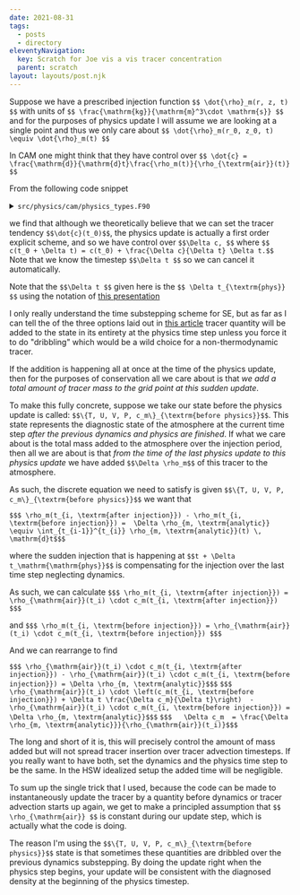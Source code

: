 ```yaml
---
date: 2021-08-31
tags:
  - posts
  - directory
eleventyNavigation:
  key: Scratch for Joe vis a vis tracer concentration
  parent: scratch
layout: layouts/post.njk
---
```


Suppose we have a prescribed injection function `$$ \dot{\rho}_m(r, z, t) $$` with units of `$$ \frac{\mathrm{kg}}{\mathrm{m}^3\cdot \mathrm{s}} $$` and for the purposes
of physics update I will assume we are looking at a single point and thus we only care about
`$$ \dot{\rho}_m(r_0, z_0, t) \equiv \dot{\rho}_m(t) $$`

In CAM one might think  that they have control over `$$ \dot{c} = \frac{\mathrm{d}}{\mathrm{d}t}\frac{\rho_m(t)}{\rho_{\textrm{air}}(t)} $$`

From the following code snippet 

<details>
<summary><code>src/physics/cam/physics_types.F90</code></summary>
  
  
```
  ! Update constituents, all schemes use time split q: no tendency kept
    call cnst_get_ind('CLDICE', ixcldice, abort=.false.)
    call cnst_get_ind('CLDLIQ', ixcldliq, abort=.false.)
    ! Check for number concentration of cloud liquid and cloud ice (if not present
    ! the indices will be set to -1)
    call cnst_get_ind('NUMICE', ixnumice, abort=.false.)
    call cnst_get_ind('NUMLIQ', ixnumliq, abort=.false.)
    call cnst_get_ind('NUMRAI', ixnumrain, abort=.false.)
    call cnst_get_ind('NUMSNO', ixnumsnow, abort=.false.)

    do m = 1, pcnst
       if(ptend%lq(m)) then 
          do k = ptend%top_level, ptend%bot_level
             state%q(:ncol,k,m) = state%q(:ncol,k,m) + ptend%q(:ncol,k,m) * dt 
          end do

          ! now test for mixing ratios which are too small
          ! don't call qneg3 for number concentration variables
          if (m /= ixnumice  .and.  m /= ixnumliq .and. &
              m /= ixnumrain .and.  m /= ixnumsnow ) then 
             call qneg3(trim(ptend%name), state%lchnk, ncol, state%psetcols, pver, m, m, qmin(m:m), state%q(:,1:pver,m:m))
          else 
             do k = ptend%top_level, ptend%bot_level
                ! checks for number concentration
                state%q(:ncol,k,m) = max(1.e-12_r8,state%q(:ncol,k,m))
                state%q(:ncol,k,m) = min(1.e10_r8,state%q(:ncol,k,m))
             end do
          end if

       end if

    end do

    !------------------------------------------------------------------------
    ! This is a temporary fix for the large H, H2 in WACCM-X
    ! Well, it was supposed to be temporary, but it has been here
    ! for a while now.
    !------------------------------------------------------------------------
    if ( waccmx_is('ionosphere') .or. waccmx_is('neutral') ) then 
       call cnst_get_ind('H', ixh) 
       do k = ptend%top_level, ptend%bot_level
          state%q(:ncol,k,ixh) = min(state%q(:ncol,k,ixh), 0.01_r8)
       end do

       call cnst_get_ind('H2', ixh2)
       do k = ptend%top_level, ptend%bot_level
          state%q(:ncol,k,ixh2) = min(state%q(:ncol,k,ixh2), 6.e-5_r8)
       end do
    endif
```
  
</details>


we find that although we theoretically believe that we can set the
tracer tendency `$$\dot{c}(t_0)$$`, the physics update is 
actually a first order explicit scheme, and so we have control over 
`$$\Delta c, $$` where `$$ c(t_0 + \Delta t) = c(t_0) + \frac{\Delta c}{\Delta t} \Delta t.$$`
Note that we know the timestep `$$\Delta t $$` so we can cancel it automatically.

Note that the `$$\Delta t $$` given here is the `$$ \Delta t_{\textrm{phys}} $$` using the notation
of [this presentation](https://www.cesm.ucar.edu/events/tutorials/2018/files/Lecture2-lauritzen.pdf)

I only really understand the time substepping scheme for SE, but as far as I can tell the of
the three options laid out in [this article](https://www.osti.gov/servlets/purl/1706688)
tracer quantity will be added to the state in its entirety at the physics time step
unless you force it to do "dribbling" which would be a wild choice
for a non-thermodynamic tracer. 

If the addition is happening all at once at the time of the physics update, then for
the purposes of conservation all we care about is that _we add a total amount of tracer mass to
the grid point at this sudden update_.

To make this fully concrete, suppose we take our state before the physics update is called:
`$$\{T, U, V, P, c_m\}_{\textrm{before physics}}$$`. This state represents
the diagnostic state of the atmosphere at the current time step _after the previous dynamics
and physics are finished_. 
If what we care about is the total mass added to the atmosphere over the injection period,
then all we are about is that _from the time of the last physics update to this physics update_
we have added `$$\Delta \rho_m$$` of this tracer to the atmosphere. 

As such, the discrete equation we need to satisfy is
given `$$\{T, U, V, P, c_m\}_{\textrm{before physics}}$$` we want that 

`$$$ \rho_m(t_{i, \textrm{after injection}}) - \rho_m(t_{i, \textrm{before injection}}) =  \Delta \rho_{m, \textrm{analytic}} \equiv \int_{t_{i-1}}^{t_{i}} \rho_{m, \textrm{analytic}}(t) \, \mathrm{d}t$$$`

where the sudden injection that is happening at `$$t + \Delta t_\mathrm{\mathrm{phys}}$$` is compensating for 
the injection over the last time step neglecting dynamics. 

As such, we can calculate 
`$$$ \rho_m(t_{i, \textrm{after injection}}) = \rho_{\mathrm{air}}(t_i) \cdot c_m(t_{i, \textrm{after injection}}) $$$`

and 
`$$$ \rho_m(t_{i, \textrm{before injection}}) = \rho_{\mathrm{air}}(t_i) \cdot c_m(t_{i, \textrm{before injection}}) $$$`

And we can rearrange to find

`$$$ \rho_{\mathrm{air}}(t_i) \cdot c_m(t_{i, \textrm{after injection}}) - \rho_{\mathrm{air}}(t_i) \cdot c_m(t_{i, \textrm{before injection}}) = \Delta \rho_{m, \textrm{analytic}}$$$`
`$$$ \rho_{\mathrm{air}}(t_i) \cdot \left(c_m(t_{i, \textrm{before injection}}) + \Delta t \frac{\Delta c_m}{\Delta t}\right)  - \rho_{\mathrm{air}}(t_i) \cdot c_m(t_{i, \textrm{before injection}}) = \Delta \rho_{m, \textrm{analytic}}$$$`
`$$$   \Delta c_m  = \frac{\Delta \rho_{m, \textrm{analytic}}}{\rho_{\mathrm{air}}(t_i)}$$$`



The long and short of it is, this will precisely control the amount of mass added but will not spread tracer insertion
over tracer advection timesteps. If you really want to have both, set the dynamics and the physics time step
to be the same. In the HSW idealized setup the added time will be negligible.

To sum up the single trick that I used, because the code can be made to instantaneously update
the tracer by a quantity before dynamics or tracer advection starts up again,
we get to make a principled assumption that `$$ \rho_{\mathrm{air}} $$` is constant
during our update step, which is actually what the code is doing.

The reason I'm using the `$$\{T, U, V, P, c_m\}_{\textrm{before physics}}$$` state is that sometimes
these quantities are dribbled over the previous dynamics substepping. By doing the update right when the
physics step begins, your update will be consistent with the diagnosed density at the beginning of the physics timestep.



<!-- As such the main issue that we face is that `$$ \rho_{\mathrm{air}}$$` may be time varying,
which makes calculation of `$$ c = \frac{\rho_i}{\rho_{\mathrm{air}}}.$$`

However, we are using a first-order scheme. The continuous identity that
we want our discretized system to satisfy is 

`$$$ \rho_{\mathrm{air}}(t_{i+1}) c_i(t_{i+1}) - \rho_{\mathrm{air}}(t_{i}) c_i(t_{i}) = \rho_i(t_{i+1}) - \rho_i(t_i)$$$`
where `$$t_{i+1} = t_i + \Delta t_{\mathrm{phys}} $$`

We know the righthand side analytically. 
At a given physics update we know `$$\rho_i(t)$$`, `$$\rho_{\mathrm{air}}(t_i).$$`

If we add a variable to the physics routine we can keep track of `$$\rho_{i-1} $$` which would make the lefthand

 -->
